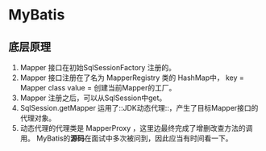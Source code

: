 # MyBatis

## 底层原理
1. Mapper 接口在初始SqlSessionFactory 注册的。
2. Mapper 接口注册在了名为 MapperRegistry 类的 HashMap中， key = Mapper class value = 创建当前Mapper的工厂。
3. Mapper 注册之后，可以从SqlSession中get。
4. SqlSession.getMapper 运用了::JDK动态代理::，产生了目标Mapper接口的代理对象。
5. 动态代理的代理类是 MapperProxy ，这里边最终完成了增删改查方法的调用。
MyBatis的**源码**在面试中多次被问到，因此应当有时间看一下。
